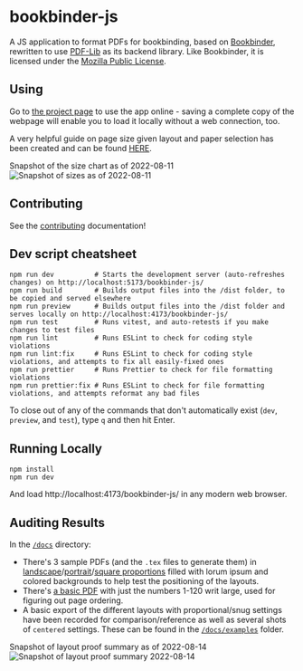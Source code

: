 # bookbinder-js

A JS application to format PDFs for bookbinding, based on [Bookbinder](http://quantumelephant.co.uk/bookbinder/bookbinder.html), rewritten to use [PDF-Lib](https://pdf-lib.js.org) as its backend library. Like Bookbinder, it is licensed under the [Mozilla Public License](https://www.mozilla.org/en-US/MPL/).

## Using

Go to [the project page](https://momijizukamori.github.io/bookbinder-js) to use the app online - saving a complete copy of the webpage will enable you to load it locally without a web connection, too.

A very helpful guide on page size given layout and paper selection has been created and can be found [HERE](https://docs.google.com/spreadsheets/d/1Qi9Qlbd4QBj6lErnFaRe8rdBsrX0tD7cWf0iOW1V0Vs/edit#gid=0).

Snapshot of the size chart as of 2022-08-11
![Snapshot of sizes as of 2022-08-11](/docs/sizes_guide_snapshot_2022_08_11.png)

## Contributing

See the [contributing](/CONTRIBUTING.md) documentation!

## Dev script cheatsheet

```shell
npm run dev          # Starts the development server (auto-refreshes changes) on http://localhost:5173/bookbinder-js/
npm run build        # Builds output files into the /dist folder, to be copied and served elsewhere
npm run preview      # Builds output files into the /dist folder and serves locally on http://localhost:4173/bookbinder-js/
npm run test         # Runs vitest, and auto-retests if you make changes to test files
npm run lint         # Runs ESLint to check for coding style violations
npm run lint:fix     # Runs ESLint to check for coding style violations, and attempts to fix all easily-fixed ones
npm run prettier     # Runs Prettier to check for file formatting violations
npm run prettier:fix # Runs ESLint to check for file formatting violations, and attempts reformat any bad files
```

To close out of any of the commands that don't automatically exist (`dev`, `preview`, and `test`), type `q` and then hit Enter.

## Running Locally

```
npm install
npm run dev
```

And load http://localhost:4173/bookbinder-js/ in any modern web browser.

## Auditing Results

In the [`/docs`](/docs) directory:

- There's 3 sample PDFs (and the `.tex` files to generate them) in [landscape](/docs/example_50cm_wide_10cm_tall.pdf)/[portrait](/docs/example_15cm_wide_40cm_tall.pdf)/[square proportions](/docs/example_20cm_square.pdf) filled with lorum ipsum and colored backgrounds to help test the positioning of the layouts.
- There's [a basic PDF](/docs/example_page_numbers.pdf) with just the numbers 1-120 writ large, used for figuring out page ordering.
- A basic export of the different layouts with proportional/snug settings have been recorded for comparison/reference as well as several shots of `centered` settings. These can be found in the [`/docs/examples`](/docs/examples) folder.

Snapshot of layout proof summary as of 2022-08-14
![Snapshot of layout proof summary 2022-08-14](/docs/examples_summary_snapshot_2022_08_14.png)
